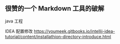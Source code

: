 ## 很赞的一个 Markdown 工具的破解
java 工程



IDEA 配置修改
https://youmeek.gitbooks.io/intellij-idea-tutorial/content/installathion-directory-introduce.html
